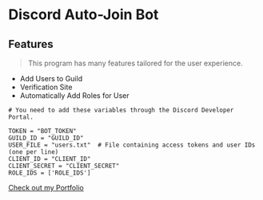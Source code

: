 # Discord Auto-Join Bot

## Features
> This program has many features tailored for the user experience.
- Add Users to Guild
- Verification Site
- Automatically Add Roles for User


```
# You need to add these variables through the Discord Developer Portal.

TOKEN = "BOT_TOKEN"
GUILD_ID = "GUILD_ID"
USER_FILE = "users.txt"  # File containing access tokens and user IDs (one per line)
CLIENT_ID = "CLIENT_ID"
CLIENT_SECRET = "CLIENT_SECRET"
ROLE_IDS = ['ROLE_IDS']
```

[Check out my Portfolio](https://github.com/swademcm)
